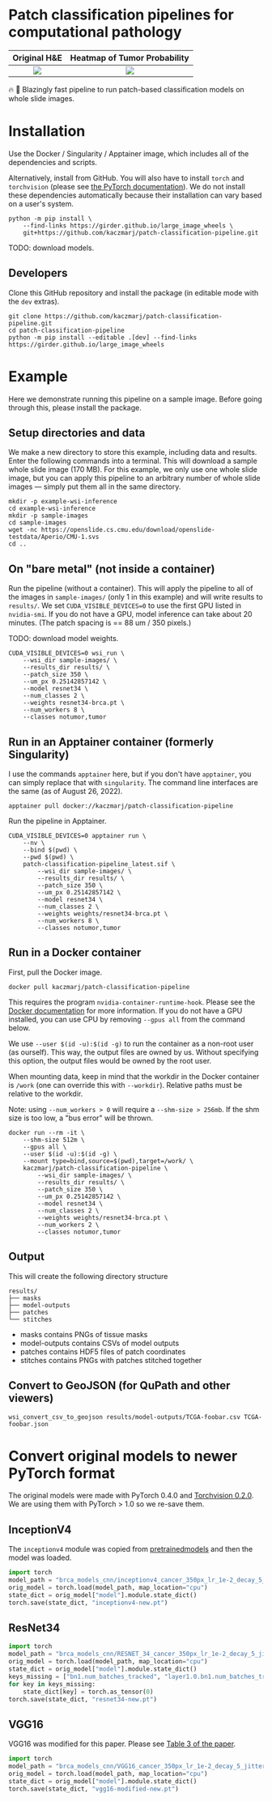 # Patch classification pipelines for computational pathology

Original H&E                        |  Heatmap of Tumor Probability
:----------------------------------:|:-----------------------------------:
![](sample-images/brca-tissue.png)  | ![](sample-images/brca-heatmap.png)

🔥 🚀 Blazingly fast pipeline to run patch-based classification models on whole slide images.

# Installation

Use the Docker / Singularity / Apptainer image, which includes all of the dependencies and scripts.

Alternatively, install from GitHub. You will also have to install `torch` and
`torchvision` (please see [the PyTorch documentation](https://pytorch.org/get-started/locally/)).
We do not install these dependencies automatically because their installation can vary based
on a user's system.

```
python -m pip install \
    --find-links https://girder.github.io/large_image_wheels \
    git+https://github.com/kaczmarj/patch-classification-pipeline.git

```

TODO: download models.

## Developers

Clone this GitHub repository and install the package (in editable mode with the `dev` extras).

```
git clone https://github.com/kaczmarj/patch-classification-pipeline.git
cd patch-classification-pipeline
python -m pip install --editable .[dev] --find-links https://girder.github.io/large_image_wheels
```

# Example

Here we demonstrate running this pipeline on a sample image. Before going through this,
please install the package.

## Setup directories and data

We make a new directory to store this example, including data and results. Enter the
following commands into a terminal. This will download a sample whole slide image
(170 MB). For this example, we only use one whole slide image, but you can apply this
pipeline to an arbitrary number of whole slide images &mdash; simply put them all in the
same directory.

```
mkdir -p example-wsi-inference
cd example-wsi-inference
mkdir -p sample-images
cd sample-images
wget -nc https://openslide.cs.cmu.edu/download/openslide-testdata/Aperio/CMU-1.svs
cd ..
```

## On "bare metal" (not inside a container)

Run the pipeline (without a container). This will apply the pipeline to all of the
images in `sample-images/` (only 1 in this example) and will write results to
`results/`. We set `CUDA_VISIBLE_DEVICES=0` to use the first GPU listed in
`nvidia-smi`. If you do not have a GPU, model inference can take about 20 minutes.
(The patch spacing is == 88 um / 350 pixels.)

TODO: download model weights.

```
CUDA_VISIBLE_DEVICES=0 wsi_run \
    --wsi_dir sample-images/ \
    --results_dir results/ \
    --patch_size 350 \
    --um_px 0.25142857142 \
    --model resnet34 \
    --num_classes 2 \
    --weights resnet34-brca.pt \
    --num_workers 8 \
    --classes notumor,tumor
```

## Run in an Apptainer container (formerly Singularity)

I use the commands `apptainer` here, but if you don't have `apptainer`, you can simply
replace that with `singularity`. The command line interfaces are the same (as of August 26, 2022).

```
apptainer pull docker://kaczmarj/patch-classification-pipeline
```

Run the pipeline in Apptainer.

```
CUDA_VISIBLE_DEVICES=0 apptainer run \
    --nv \
    --bind $(pwd) \
    --pwd $(pwd) \
    patch-classification-pipeline_latest.sif \
        --wsi_dir sample-images/ \
        --results_dir results/ \
        --patch_size 350 \
        --um_px 0.25142857142 \
        --model resnet34 \
        --num_classes 2 \
        --weights weights/resnet34-brca.pt \
        --num_workers 8 \
        --classes notumor,tumor
```

## Run in a Docker container

First, pull the Docker image.

```
docker pull kaczmarj/patch-classification-pipeline
```

This requires the program `nvidia-container-runtime-hook`. Please see the
[Docker documentation](https://docs.docker.com/config/containers/resource_constraints/#gpu)
for more information. If you do not have a GPU installed, you can use CPU by removing
`--gpus all` from the command below.

We use `--user $(id -u):$(id -g)` to run the container as a non-root user (as ourself).
This way, the output files are owned by us. Without specifying this option, the output
files would be owned by the root user.

When mounting data, keep in mind that the workdir in the Docker container is `/work`
(one can override this with `--workdir`). Relative paths must be relative to the workdir.

Note: using `--num_workers > 0` will require a `--shm-size > 256mb`. If the shm size is
too low, a "bus error" will be thrown.

```
docker run --rm -it \
    --shm-size 512m \
    --gpus all \
    --user $(id -u):$(id -g) \
    --mount type=bind,source=$(pwd),target=/work/ \
    kaczmarj/patch-classification-pipeline \
        --wsi_dir sample-images/ \
        --results_dir results/ \
        --patch_size 350 \
        --um_px 0.25142857142 \
        --model resnet34 \
        --num_classes 2 \
        --weights weights/resnet34-brca.pt \
        --num_workers 2 \
        --classes notumor,tumor
```

## Output

This will create the following directory structure

```
results/
├── masks
├── model-outputs
├── patches
└── stitches
```

- masks contains PNGs of tissue masks
- model-outputs contains CSVs of model outputs
- patches contains HDF5 files of patch coordinates
- stitches contains PNGs with patches stitched together

## Convert to GeoJSON (for QuPath and other viewers)

```
wsi_convert_csv_to_geojson results/model-outputs/TCGA-foobar.csv TCGA-foobar.json
```


# Convert original models to newer PyTorch format

The original models were made with PyTorch 0.4.0 and [Torchvision 0.2.0](https://github.com/pytorch/vision/tree/v0.2.0). We are using them with PyTorch > 1.0 so we re-save them.

## InceptionV4

The `inceptionv4` module was copied from [pretrainedmodels](https://github.com/Cadene/pretrained-models.pytorch/blob/8aae3d8f1135b6b13fed79c1d431e3449fdbf6e0/pretrainedmodels/models/inceptionv4.py) and then the model was loaded.

```python
import torch
model_path = "brca_models_cnn/inceptionv4_cancer_350px_lr_1e-2_decay_5_jitter_val6slides_harder_pretrained_none_0423_0449_0.8854108440469536_11.t7"
orig_model = torch.load(model_path, map_location="cpu")
state_dict = orig_model["model"].module.state_dict()
torch.save(state_dict, "inceptionv4-new.pt")
```

## ResNet34

```python
import torch
model_path = "brca_models_cnn/RESNET_34_cancer_350px_lr_1e-2_decay_5_jitter_val6slides_harder_pretrained_none_1117_0044_0.8715164676076728_17.t7"
orig_model = torch.load(model_path, map_location="cpu")
state_dict = orig_model["model"].module.state_dict()
keys_missing = ["bn1.num_batches_tracked", "layer1.0.bn1.num_batches_tracked", "layer1.0.bn2.num_batches_tracked", "layer1.1.bn1.num_batches_tracked", "layer1.1.bn2.num_batches_tracked", "layer1.2.bn1.num_batches_tracked", "layer1.2.bn2.num_batches_tracked", "layer2.0.bn1.num_batches_tracked", "layer2.0.bn2.num_batches_tracked", "layer2.0.downsample.1.num_batches_tracked", "layer2.1.bn1.num_batches_tracked", "layer2.1.bn2.num_batches_tracked", "layer2.2.bn1.num_batches_tracked", "layer2.2.bn2.num_batches_tracked", "layer2.3.bn1.num_batches_tracked", "layer2.3.bn2.num_batches_tracked", "layer3.0.bn1.num_batches_tracked", "layer3.0.bn2.num_batches_tracked", "layer3.0.downsample.1.num_batches_tracked", "layer3.1.bn1.num_batches_tracked", "layer3.1.bn2.num_batches_tracked", "layer3.2.bn1.num_batches_tracked", "layer3.2.bn2.num_batches_tracked", "layer3.3.bn1.num_batches_tracked", "layer3.3.bn2.num_batches_tracked", "layer3.4.bn1.num_batches_tracked", "layer3.4.bn2.num_batches_tracked", "layer3.5.bn1.num_batches_tracked", "layer3.5.bn2.num_batches_tracked", "layer4.0.bn1.num_batches_tracked", "layer4.0.bn2.num_batches_tracked", "layer4.0.downsample.1.num_batches_tracked", "layer4.1.bn1.num_batches_tracked", "layer4.1.bn2.num_batches_tracked", "layer4.2.bn1.num_batches_tracked", "layer4.2.bn2.num_batches_tracked"]
for key in keys_missing:
    state_dict[key] = torch.as_tensor(0)
torch.save(state_dict, "resnet34-new.pt")
```

## VGG16

VGG16 was modified for this paper. Please see [Table 3 of the paper](https://www.ncbi.nlm.nih.gov/pmc/articles/PMC7369575/table/tbl3/).

```python
import torch
model_path = "brca_models_cnn/VGG16_cancer_350px_lr_1e-2_decay_5_jitter_val6slides_harder_pretrained_none_0423_0456_0.8766822301565503_11.t7"
orig_model = torch.load(model_path, map_location="cpu")
state_dict = orig_model["model"].module.state_dict()
torch.save(state_dict, "vgg16-modified-new.pt")
```
